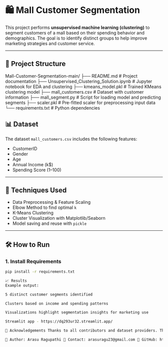 # 🛍️ Mall Customer Segmentation

This project performs **unsupervised machine learning (clustering)** to segment customers of a mall based on their spending behavior and demographics. The goal is to identify distinct groups to help improve marketing strategies and customer service.

---

## 📁 Project Structure

Mall-Customer-Segmentation-main/ ├── README.md # Project documentation ├── Unsupervised_Clustering_Solution.ipynb # Jupyter notebook for EDA and clustering ├── kmeans_model.pkl # Trained KMeans clustering model ├── mall_customers.csv # Dataset with customer information ├── mall_segment.py # Script for loading model and predicting segments ├── scaler.pkl # Pre-fitted scaler for preprocessing input data └── requirements.txt # Python dependencies

## 📊 Dataset

The dataset `mall_customers.csv` includes the following features:

- CustomerID
- Gender
- Age
- Annual Income (k$)
- Spending Score (1–100)

---

## 🧠 Techniques Used

- Data Preprocessing & Feature Scaling
- Elbow Method to find optimal `k`
- K-Means Clustering
- Cluster Visualization with Matplotlib/Seaborn
- Model saving and reuse with `pickle`

---

## 🛠️ How to Run

### 1. Install Requirements

```bash
pip install -r requirements.txt

📈 Results
Example output:

5 distinct customer segments identified

Clusters based on income and spending patterns

Visualizations highlight segmentation insights for marketing use

Streamlit app - https://dq293ur32.streamlit.app/

🤝 Acknowledgements Thanks to all contributors and dataset providers. This is a learning project for educational and demonstrative purposes.

🔗 Author: Arasu Ragupathi 📧 Contact: arasuragu23@gmail.com 🌟 GitHub: https://github.com/arasuu

